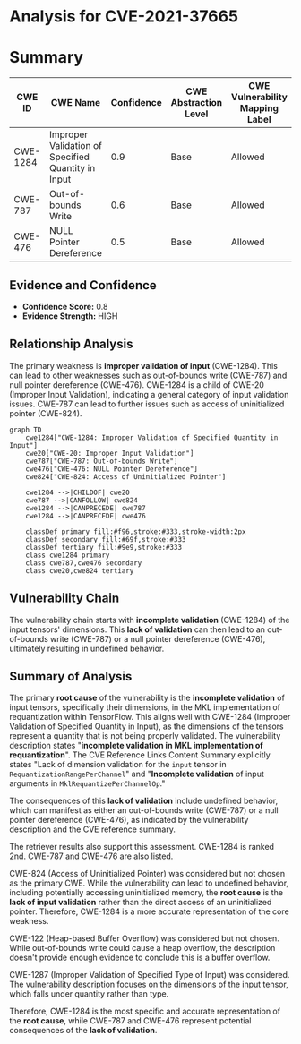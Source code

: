 # Analysis for CVE-2021-37665

# Summary
| CWE ID | CWE Name | Confidence | CWE Abstraction Level | CWE Vulnerability Mapping Label | CWE-Vulnerability Mapping Notes |
|---|---|---|---|---|---|
| CWE-1284 | Improper Validation of Specified Quantity in Input | 0.9 | Base | Allowed | Primary CWE |
| CWE-787 | Out-of-bounds Write | 0.6 | Base | Allowed | Secondary CWE |
| CWE-476 | NULL Pointer Dereference | 0.5 | Base | Allowed | Secondary CWE |

## Evidence and Confidence

*   **Confidence Score:** 0.8
*   **Evidence Strength:** HIGH

## Relationship Analysis
The primary weakness is **improper validation of input** (CWE-1284). This can lead to other weaknesses such as out-of-bounds write (CWE-787) and null pointer dereference (CWE-476). CWE-1284 is a child of CWE-20 (Improper Input Validation), indicating a general category of input validation issues. CWE-787 can lead to further issues such as access of uninitialized pointer (CWE-824).

```mermaid
graph TD
    cwe1284["CWE-1284: Improper Validation of Specified Quantity in Input"]
    cwe20["CWE-20: Improper Input Validation"]
    cwe787["CWE-787: Out-of-bounds Write"]
    cwe476["CWE-476: NULL Pointer Dereference"]
    cwe824["CWE-824: Access of Uninitialized Pointer"]

    cwe1284 -->|CHILDOF| cwe20
    cwe787 -->|CANFOLLOW| cwe824
    cwe1284 -->|CANPRECEDE| cwe787
    cwe1284 -->|CANPRECEDE| cwe476
    
    classDef primary fill:#f96,stroke:#333,stroke-width:2px
    classDef secondary fill:#69f,stroke:#333
    classDef tertiary fill:#9e9,stroke:#333
    class cwe1284 primary
    class cwe787,cwe476 secondary
    class cwe20,cwe824 tertiary
```

## Vulnerability Chain
The vulnerability chain starts with **incomplete validation** (CWE-1284) of the input tensors' dimensions. This **lack of validation** can then lead to an out-of-bounds write (CWE-787) or a null pointer dereference (CWE-476), ultimately resulting in undefined behavior.

## Summary of Analysis
The primary **root cause** of the vulnerability is the **incomplete validation** of input tensors, specifically their dimensions, in the MKL implementation of requantization within TensorFlow. This aligns well with CWE-1284 (Improper Validation of Specified Quantity in Input), as the dimensions of the tensors represent a quantity that is not being properly validated. The vulnerability description states "**incomplete validation in MKL implementation of requantization**". The CVE Reference Links Content Summary explicitly states "Lack of dimension validation for the `input` tensor in `RequantizationRangePerChannel`" and "**Incomplete validation** of input arguments in `MklRequantizePerChannelOp`."

The consequences of this **lack of validation** include undefined behavior, which can manifest as either an out-of-bounds write (CWE-787) or a null pointer dereference (CWE-476), as indicated by the vulnerability description and the CVE reference summary.

The retriever results also support this assessment. CWE-1284 is ranked 2nd. CWE-787 and CWE-476 are also listed.

CWE-824 (Access of Uninitialized Pointer) was considered but not chosen as the primary CWE. While the vulnerability can lead to undefined behavior, including potentially accessing uninitialized memory, the **root cause** is the **lack of input validation** rather than the direct access of an uninitialized pointer. Therefore, CWE-1284 is a more accurate representation of the core weakness.

CWE-122 (Heap-based Buffer Overflow) was considered but not chosen. While out-of-bounds write could cause a heap overflow, the description doesn't provide enough evidence to conclude this is a buffer overflow.

CWE-1287 (Improper Validation of Specified Type of Input) was considered. The vulnerability description focuses on the dimensions of the input tensor, which falls under quantity rather than type.

Therefore, CWE-1284 is the most specific and accurate representation of the **root cause**, while CWE-787 and CWE-476 represent potential consequences of the **lack of validation**.
